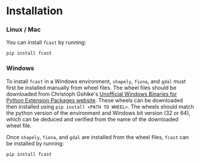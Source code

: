 # Installation

### Linux / Mac
You can install `fcast` by running:
```
pip install fcast
```

### Windows

To install `fcast` in a Windows environment, `shapely`, `fiona`, and `gdal` must first be installed manually from wheel files. The wheel files should be downloaded from Christoph Gohlke's [Unofficial Windows Binaries for Python Extension Packages website](https://www.lfd.uci.edu/~gohlke/pythonlibs/). These wheels can be downloaded then installed using `pip install <PATH TO WHEEL>`. The wheels should match the python version of the environment and Windows bit version (32 or 64), which can be deduced and verified from the name of the downloaded wheel file.

Once `shapely`, `fiona`, and `gdal` are installed from the wheel files, `fcast` can be installed by running: 
```
pip install fcast
```